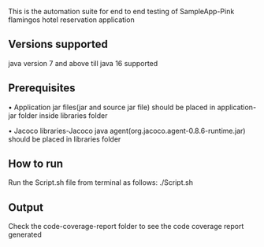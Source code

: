 This is the automation suite for end to end testing of SampleApp-Pink flamingos hotel reservation application

Versions supported
------------------
java version 7 and above till java 16 supported

Prerequisites
--------------
• Application jar files(jar and source jar file) should be placed in application-jar folder inside libraries folder

• Jacoco libraries-Jacoco java agent(org.jacoco.agent-0.8.6-runtime.jar) should be placed in libraries folder

How to run
--------------
Run the Script.sh file from terminal as follows: ./Script.sh

Output
--------
Check the code-coverage-report folder to see the code coverage report generated

